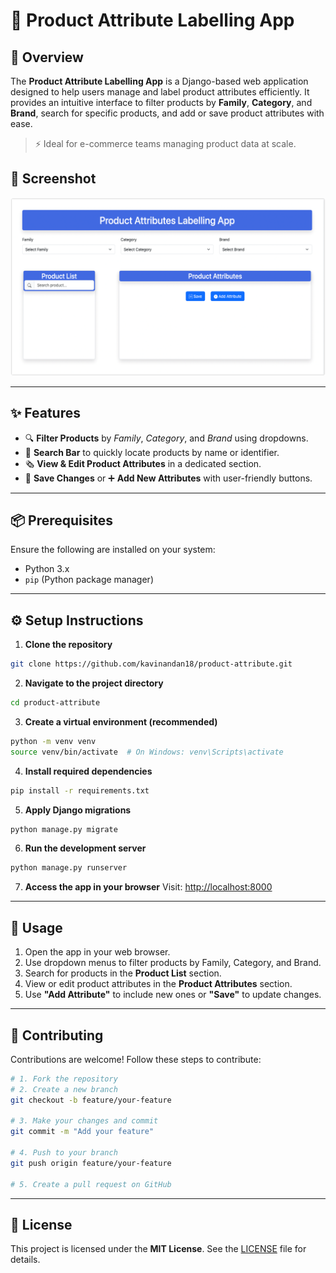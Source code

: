 # 🍿 Product Attribute Labelling App

## 📖 Overview

The **Product Attribute Labelling App** is a Django-based web application designed to help users manage and label product attributes efficiently. It provides an intuitive interface to filter products by **Family**, **Category**, and **Brand**, search for specific products, and add or save product attributes with ease.

> ⚡ Ideal for e-commerce teams managing product data at scale.

## 🗼 Screenshot

<!-- Add a screenshot here -->

![Product Attribute App Screenshot](images/product_attribute_app.png)

---

## ✨ Features

* 🔍 **Filter Products** by *Family*, *Category*, and *Brand* using dropdowns.
* 🧠 **Search Bar** to quickly locate products by name or identifier.
* 🗞 **View & Edit Product Attributes** in a dedicated section.
* 📂 **Save Changes** or ➕ **Add New Attributes** with user-friendly buttons.

---

## 📦 Prerequisites

Ensure the following are installed on your system:

* Python 3.x
* `pip` (Python package manager)

---

## ⚙️ Setup Instructions

1. **Clone the repository**

```bash
git clone https://github.com/kavinandan18/product-attribute.git
```

2. **Navigate to the project directory**

```bash
cd product-attribute
```

3. **Create a virtual environment (recommended)**

```bash
python -m venv venv
source venv/bin/activate  # On Windows: venv\Scripts\activate
```

4. **Install required dependencies**

```bash
pip install -r requirements.txt
```

5. **Apply Django migrations**

```bash
python manage.py migrate
```

6. **Run the development server**

```bash
python manage.py runserver
```

7. **Access the app in your browser**
   Visit: [http://localhost:8000](http://localhost:8000)

---

## 🚀 Usage

1. Open the app in your web browser.
2. Use dropdown menus to filter products by Family, Category, and Brand.
3. Search for products in the **Product List** section.
4. View or edit product attributes in the **Product Attributes** section.
5. Use **"Add Attribute"** to include new ones or **"Save"** to update changes.

---

## 🤝 Contributing

Contributions are welcome! Follow these steps to contribute:

```bash
# 1. Fork the repository
# 2. Create a new branch
git checkout -b feature/your-feature

# 3. Make your changes and commit
git commit -m "Add your feature"

# 4. Push to your branch
git push origin feature/your-feature

# 5. Create a pull request on GitHub
```

---

## 📄 License

This project is licensed under the **MIT License**. See the [LICENSE](LICENSE) file for details.
